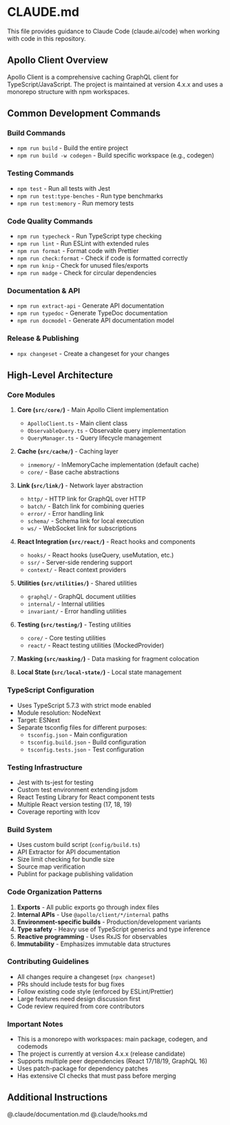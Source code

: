 # CLAUDE.md

This file provides guidance to Claude Code (claude.ai/code) when working with code in this repository.

## Apollo Client Overview

Apollo Client is a comprehensive caching GraphQL client for TypeScript/JavaScript. The project is maintained at version 4.x.x and uses a monorepo structure with npm workspaces.

## Common Development Commands

### Build Commands

- `npm run build` - Build the entire project
- `npm run build -w codegen` - Build specific workspace (e.g., codegen)

### Testing Commands

- `npm test` - Run all tests with Jest
- `npm run test:type-benches` - Run type benchmarks
- `npm run test:memory` - Run memory tests

### Code Quality Commands

- `npm run typecheck` - Run TypeScript type checking
- `npm run lint` - Run ESLint with extended rules
- `npm run format` - Format code with Prettier
- `npm run check:format` - Check if code is formatted correctly
- `npm run knip` - Check for unused files/exports
- `npm run madge` - Check for circular dependencies

### Documentation & API

- `npm run extract-api` - Generate API documentation
- `npm run typedoc` - Generate TypeDoc documentation
- `npm run docmodel` - Generate API documentation model

### Release & Publishing

- `npx changeset` - Create a changeset for your changes

## High-Level Architecture

### Core Modules

1. **Core (`src/core/`)** - Main Apollo Client implementation

   - `ApolloClient.ts` - Main client class
   - `ObservableQuery.ts` - Observable query implementation
   - `QueryManager.ts` - Query lifecycle management

2. **Cache (`src/cache/`)** - Caching layer

   - `inmemory/` - InMemoryCache implementation (default cache)
   - `core/` - Base cache abstractions

3. **Link (`src/link/`)** - Network layer abstraction

   - `http/` - HTTP link for GraphQL over HTTP
   - `batch/` - Batch link for combining queries
   - `error/` - Error handling link
   - `schema/` - Schema link for local execution
   - `ws/` - WebSocket link for subscriptions

4. **React Integration (`src/react/`)** - React hooks and components

   - `hooks/` - React hooks (useQuery, useMutation, etc.)
   - `ssr/` - Server-side rendering support
   - `context/` - React context providers

5. **Utilities (`src/utilities/`)** - Shared utilities

   - `graphql/` - GraphQL document utilities
   - `internal/` - Internal utilities
   - `invariant/` - Error handling utilities

6. **Testing (`src/testing/`)** - Testing utilities

   - `core/` - Core testing utilities
   - `react/` - React testing utilities (MockedProvider)

7. **Masking (`src/masking/`)** - Data masking for fragment colocation

8. **Local State (`src/local-state/`)** - Local state management

### TypeScript Configuration

- Uses TypeScript 5.7.3 with strict mode enabled
- Module resolution: NodeNext
- Target: ESNext
- Separate tsconfig files for different purposes:
  - `tsconfig.json` - Main configuration
  - `tsconfig.build.json` - Build configuration
  - `tsconfig.tests.json` - Test configuration

### Testing Infrastructure

- Jest with ts-jest for testing
- Custom test environment extending jsdom
- React Testing Library for React component tests
- Multiple React version testing (17, 18, 19)
- Coverage reporting with lcov

### Build System

- Uses custom build script (`config/build.ts`)
- API Extractor for API documentation
- Size limit checking for bundle size
- Source map verification
- Publint for package publishing validation

### Code Organization Patterns

1. **Exports** - All public exports go through index files
2. **Internal APIs** - Use `@apollo/client/*/internal` paths
3. **Environment-specific builds** - Production/development variants
4. **Type safety** - Heavy use of TypeScript generics and type inference
5. **Reactive programming** - Uses RxJS for observables
6. **Immutability** - Emphasizes immutable data structures

### Contributing Guidelines

- All changes require a changeset (`npx changeset`)
- PRs should include tests for bug fixes
- Follow existing code style (enforced by ESLint/Prettier)
- Large features need design discussion first
- Code review required from core contributors

### Important Notes

- This is a monorepo with workspaces: main package, codegen, and codemods
- The project is currently at version 4.x.x (release candidate)
- Supports multiple peer dependencies (React 17/18/19, GraphQL 16)
- Uses patch-package for dependency patches
- Has extensive CI checks that must pass before merging

## Additional Instructions

@.claude/documentation.md
@.claude/hooks.md
